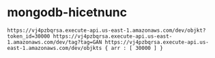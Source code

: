 # mongodb-hicetnunc

`
https://vj4pzbqrsa.execute-api.us-east-1.amazonaws.com/dev/objkt?token_id=30000
https://vj4pzbqrsa.execute-api.us-east-1.amazonaws.com/dev/tag?tag=GAN
https://vj4pzbqrsa.execute-api.us-east-1.amazonaws.com/dev/objkts { arr : [ 30000 ] }
`

